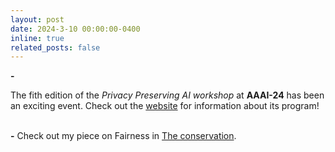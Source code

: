 ```yaml
---
layout: post
date: 2024-3-10 00:00:00-0400
inline: true
related_posts: false
---
```


**\-**
<!-- New preprint: [Learning Constrained Optimization with Deep Augmented Lagrangian Methods](https://arxiv.org/abs/2403.03454)! :sparkles: See [publications](publications/) for details. -->
The fith edition of the _Privacy Preserving AI workshop_ at **AAAI-24** has been an exciting event. Check out the [website](https://ppai-workshop.github.io)  for information about its program!

<br> **\-**
Check out my piece on Fairness in [The conservation](https://theconversation.com/building-fairness-into-ai-is-crucial-and-hard-to-get-right-220271).
